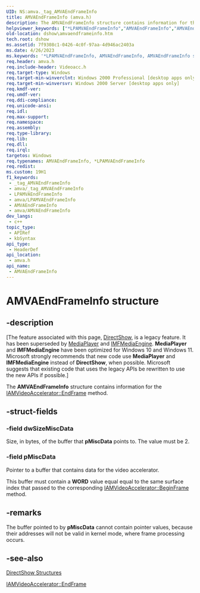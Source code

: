 ```yaml
---
UID: NS:amva._tag_AMVAEndFrameInfo
title: AMVAEndFrameInfo (amva.h)
description: The AMVAEndFrameInfo structure contains information for the IAMVideoAccelerator::EndFrame method.
helpviewer_keywords: ["*LPAMVAEndFrameInfo","AMVAEndFrameInfo","AMVAEndFrameInfo structure [DirectShow]","AMVAEndFrameInfoStructure","LPAMVAEndFrameInfo","LPAMVAEndFrameInfo structure pointer [DirectShow]","amva/AMVAEndFrameInfo","amva/LPAMVAEndFrameInfo","dshow.amvaendframeinfo"]
old-location: dshow\amvaendframeinfo.htm
tech.root: dshow
ms.assetid: 7f9308c1-0426-4c0f-97aa-4d946ac2403a
ms.date: 4/26/2023
ms.keywords: '*LPAMVAEndFrameInfo, AMVAEndFrameInfo, AMVAEndFrameInfo structure [DirectShow], AMVAEndFrameInfoStructure, LPAMVAEndFrameInfo, LPAMVAEndFrameInfo structure pointer [DirectShow], amva/AMVAEndFrameInfo, amva/LPAMVAEndFrameInfo, dshow.amvaendframeinfo'
req.header: amva.h
req.include-header: Videoacc.h
req.target-type: Windows
req.target-min-winverclnt: Windows 2000 Professional [desktop apps only]
req.target-min-winversvr: Windows 2000 Server [desktop apps only]
req.kmdf-ver: 
req.umdf-ver: 
req.ddi-compliance: 
req.unicode-ansi: 
req.idl: 
req.max-support: 
req.namespace: 
req.assembly: 
req.type-library: 
req.lib: 
req.dll: 
req.irql: 
targetos: Windows
req.typenames: AMVAEndFrameInfo, *LPAMVAEndFrameInfo
req.redist: 
ms.custom: 19H1
f1_keywords:
 - _tag_AMVAEndFrameInfo
 - amva/_tag_AMVAEndFrameInfo
 - LPAMVAEndFrameInfo
 - amva/LPAMVAEndFrameInfo
 - AMVAEndFrameInfo
 - amva/AMVAEndFrameInfo
dev_langs:
 - c++
topic_type:
 - APIRef
 - kbSyntax
api_type:
 - HeaderDef
api_location:
 - amva.h
api_name:
 - AMVAEndFrameInfo
---
```


# AMVAEndFrameInfo structure


## -description

\[The feature associated with this page, [DirectShow](/windows/win32/directshow/directshow), is a legacy feature. It has been superseded by [MediaPlayer](/uwp/api/Windows.Media.Playback.MediaPlayer) and [IMFMediaEngine](/windows/win32/api/mfmediaengine/nn-mfmediaengine-imfmediaengine). **MediaPlayer** and **IMFMediaEngine** have been optimized for Windows 10 and Windows 11. Microsoft strongly recommends that new code use **MediaPlayer** and **IMFMediaEngine** instead of **DirectShow**, when possible. Microsoft suggests that existing code that uses the legacy APIs be rewritten to use the new APIs if possible.\]

The <b>AMVAEndFrameInfo</b> structure contains information  for the <a href="/windows/desktop/api/videoacc/nf-videoacc-iamvideoaccelerator-endframe">IAMVideoAccelerator::EndFrame</a> method.

## -struct-fields

### -field dwSizeMiscData

Size, in bytes, of the buffer that <b>pMiscData</b> points to. The value must be 2.

### -field pMiscData

Pointer to a buffer that contains data for the video accelerator.

This buffer must contain a <b>WORD</b> value equal equal to the same surface index that passed to the corresponding <a href="/windows/desktop/api/videoacc/nf-videoacc-iamvideoaccelerator-beginframe">IAMVideoAccelerator::BeginFrame</a> method.

## -remarks

The buffer pointed to by <b>pMiscData</b> cannot contain pointer values, because their addresses will not be valid in kernel mode, where frame processing occurs.

## -see-also

<a href="/windows/desktop/DirectShow/directshow-structures">DirectShow Structures</a>



<a href="/windows/desktop/api/videoacc/nf-videoacc-iamvideoaccelerator-endframe">IAMVideoAccelerator::EndFrame</a>